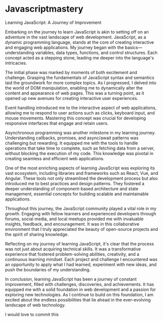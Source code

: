 # Javascriptmastery
Learning JavaScript: A Journey of Improvement

Embarking on the journey to learn JavaScript is akin to setting off on an adventure in the vast landscape of web development. JavaScript, as a dynamic programming language, stands at the core of creating interactive and engaging web applications. My journey began with the basics—understanding variables, data types, functions, and control structures. Each concept acted as a stepping stone, leading me deeper into the language's intricacies.

The initial phase was marked by moments of both excitement and challenge. Grasping the fundamentals of JavaScript syntax and semantics laid the groundwork for more complex topics. As I progressed, I delved into the world of DOM manipulation, enabling me to dynamically alter the content and appearance of web pages. This was a turning point, as it opened up new avenues for creating interactive user experiences.

Event handling introduced me to the interactive aspect of web applications, allowing me to respond to user actions such as clicks, keyboard input, and mouse movements. Mastering this concept was crucial for developing responsive interfaces that engage and retain users.

Asynchronous programming was another milestone in my learning journey. Understanding callbacks, promises, and async/await patterns was challenging but rewarding. It equipped me with the tools to handle operations that take time to complete, such as fetching data from a server, without blocking the execution of my code. This knowledge was pivotal in creating seamless and efficient web applications.

One of the most enriching aspects of learning JavaScript was exploring its vast ecosystem, including libraries and frameworks such as React, Vue, and Angular. These tools not only streamlined the development process but also introduced me to best practices and design patterns. They fostered a deeper understanding of component-based architecture and state management, essential concepts for building scalable and maintainable applications.

Throughout this journey, the JavaScript community played a vital role in my growth. Engaging with fellow learners and experienced developers through forums, social media, and local meetups provided me with invaluable insights, feedback, and encouragement. It was in this collaborative environment that I truly appreciated the beauty of open-source projects and the spirit of sharing knowledge.

Reflecting on my journey of learning JavaScript, it's clear that the process was not just about acquiring technical skills. It was a transformative experience that fostered problem-solving abilities, creativity, and a continuous learning mindset. Each project and challenge I encountered was an opportunity to apply what I had learned, experiment with new ideas, and push the boundaries of my understanding.

In conclusion, learning JavaScript has been a journey of constant improvement, filled with challenges, discoveries, and achievements. It has equipped me with a solid foundation in web development and a passion for exploring new technologies. As I continue to build on this foundation, I am excited about the endless possibilities that lie ahead in the ever-evolving landscape of web technology.

I would love to commit this
